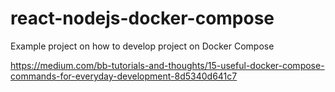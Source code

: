 # react-nodejs-docker-compose
Example project on how to develop project on Docker Compose

https://medium.com/bb-tutorials-and-thoughts/15-useful-docker-compose-commands-for-everyday-development-8d5340d641c7
